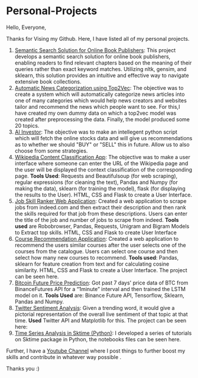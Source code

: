 # Personal-Projects

Hello, Everyone, 

Thanks for Vising my Github. Here, I have listed all of my personal projects. 

1. [Semantic Search Solution for Online Book Publishers](https://github.com/datageekrj/Search-Solution-using-Word2Vec): This project develops a semantic search solution for online book publishers, enabling readers to find relevant chapters based on the meaning of their queries rather than exact keyword matches. Utilizing nltk, gensim, and sklearn, this solution provides an intuitive and effective way to navigate extensive book collections. 
2. [Automatic News Categorization using Top2Vec](https://github.com/datageekrj/Top2Vec_Project_New_Categorization): The objective was to create a system which will automatically categorize news articles into one of many categories which would help news creators and websites tailor and recommend the news which people want to see. For this,I have created my own dummy data on which a top2vec model was created after preprocessing the data. Finally, the model produced some 20 topics. 
3. [AI Investor](https://github.com/datageekrj/AI-Investor): The objective was to make an intellegent python script which will fetch the online stocks data and will give us recommendations as to whether we should "BUY" or "SELL" this in future. Allow us to also choose from some strategies. 
4. [Wikipedia Content Classification App]([https://github.com/datageekrj/Wikipedia-app/blob/main/SolutionFile.ipynb](https://github.com/fenago/mlsamples/tree/master/Wikipedia%20Content%20Classification%20Application)): The objective was to make a user interface where someone can enter the URL of the Wikipedia page and the user will be displayed the context classification of the corresponding page. **Tools Used**: Requests and Beautifulsoup (for web scraping), regular expressions (for cleaning the text), Pandas and Numpy (for making the data), sklearn (for training the model), flask (for displaying the results to the User).  HTML, CSS and Flask to create a User Interface. 
5. [Job Skill Ranker Web Application](https://github.com/datageekrj/job-skill-app/tree/main/UI): Created a web application to scrape jobs from indeed.com and then extract their description and then rank the skills required for that job from these descriptions. Users can enter the title of the job and number of jobs to scrape from indeed. **Tools used** are Robobrowser, Pandas, Requests, Unigram and Bigram Models to Extract top skills. HTML, CSS and Flask to create User Interface
6. [Course Recommendation Application](https://github.com/datageekrj/Recommendation-app): Created a web application to recommend the users similar courses after the user selects one of the courses from the catalogue. Users can select one course and then select how many new courses to recommend. **Tools used**:  Pandas, sklearn for feature creation from text and for calculating cosine similarity. HTML, CSS and Flask to create a User Interface. The project can be seen here.  
7. [Bitcoin Future Price Prediction](https://github.com/datageekrj/Time-Series-LSTM-): Got past 7 days' price data of BTC from BinanceFutures API for a “1minute” interval and then trained the LSTM model on it. **Tools Used** are: Binance Future API, Tensorflow, Sklearn, Pandas and Numpy. 
8. [Twitter Sentiment Analysis](https://www.slideshare.net/RahulJha194/twitter-sentiment-analysis-122911144?qid=f44166f4-31bf): Given a trending word, it would give a pictorial representation of the overall live sentiment of that topic at that time. **Used** Twitter API and Matplotlib for this. The project can be seen here: 
10. [Time Series Analysis in Sktime (Python)](https://github.com/datageekrj/Time-Series-Analysis-in-Sktime): I developed a series of tutorials on Sktime package in Python, the notebooks files can be seen here.

Further, I have a [Youtube Channel](https://www.youtube.com/channel/UCeEsbCOjbSXao5dwqXLlJmQ) where I post things to further boost my skills and contribute in whatever way possible . 


Thanks you :)

